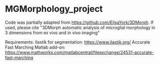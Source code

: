 # MGMorphology_project

Code was partially adapted from https://github.com/ElisaYork/3DMorph. If used, please cite  "3DMorph automatic analysis of microglial morphology in 3 dimensions from ex vivo and in vivo imaging"

Requirements:
Ilastik for segmentation: https://www.ilastik.org/
Accurate Fast Marching Matlab add-on: https://www.mathworks.com/matlabcentral/fileexchange/24531-accurate-fast-marching

